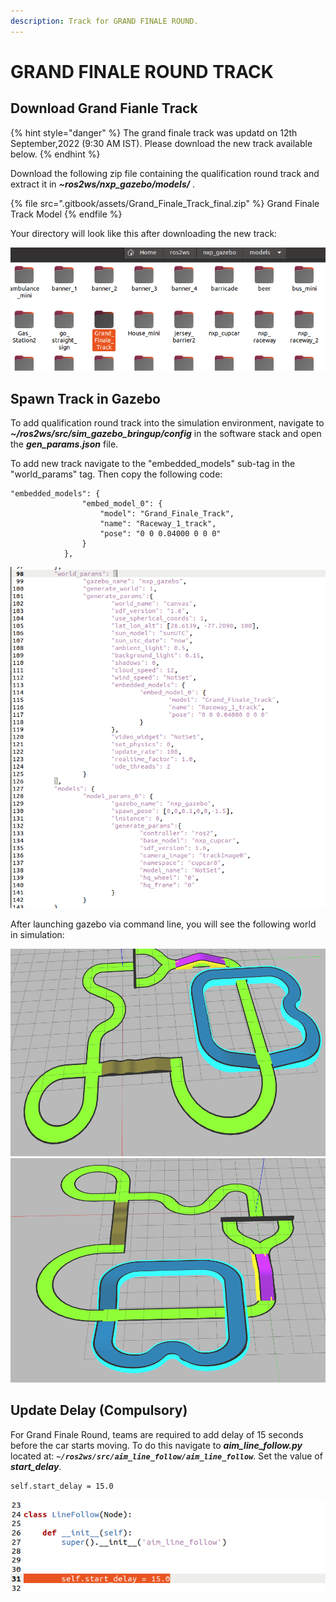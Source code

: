 ```yaml
---
description: Track for GRAND FINALE ROUND.
---
```


# GRAND FINALE ROUND TRACK

## Download Grand Fianle Track

{% hint style="danger" %} 
The grand finale track was updatd on 12th September,2022 (9:30 AM IST). Please download the new track available below. 
{% endhint %}

Download the following zip file containing the qualification round track and extract it in _**\~ros2ws/nxp_gazebo/models/**_ .

{% file src=".gitbook/assets/Grand_Finale_Track_final.zip" %}
Grand Finale Track Model
{% endfile %}

Your directory will look like this after downloading the new track: 

![](<.gitbook/assets/adding_gf_track.png>)


## Spawn Track in Gazebo

To add qualification round track into the simulation environment, navigate to _**\~/ros2ws/src/sim\_gazebo\_bringup/config**_ in the software stack and open the _**gen\_params.json**_ file.

To add new track navigate to the "embedded\_models" sub-tag in the "world\_params" tag. Then copy the following code:

```
"embedded_models": {
				"embed_model_0": {
					"model": "Grand_Finale_Track",
					"name": "Raceway_1_track",
					"pose": "0 0 0.04000 0 0 0"
				}
			},
```
 
![](<.gitbook/assets/code_gf_track.png>)


 After launching gazebo via command line, you will see the following world in simulation:

![](<.gitbook/assets/gf_1.png>)
![](<.gitbook/assets/gf_2.png>)


## Update Delay (Compulsory)

For Grand Finale Round, teams are required to add delay of 15 seconds before the car starts moving.
To do this navigate to _**aim\_line\_follow.py**_ located at: _**`~/ros2ws/src/aim_line_follow/aim_line_follow`**_. Set the value of _**start_delay**_.

```
self.start_delay = 15.0
```

![](<.gitbook/assets/change_aim_follow.png>)
